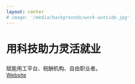 ```yaml
---
layout: center
# image: '/media/backgrounds/work-outside.jpg'
---
```


<JimmyBoysLogo class="w-100px mb-4 inline-flex" />

<h1 class="font-300 no-mb">用科技助力灵活就业</h1>
<h3 class="font-bold-force text-altBlue dark:text-current"> </h3>
<div class="my-10 grid grid-cols-3 gap-2 w-max items-center">
赋能用工平台、税酬机构、自由职业者。
</div>

<a v-click="4" href="https://pre.letfree.com/" target="_blank" class="mt-4 inline-flex items-center text-xs gap-1 w-auto">
<akar-icons:link-on class="inline" /> Website
</a>

